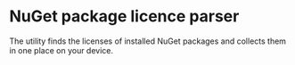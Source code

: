 <h1>NuGet package licence parser</h1>
<p>The utility finds the licenses of installed NuGet packages and collects them in one place on your device.</p>
